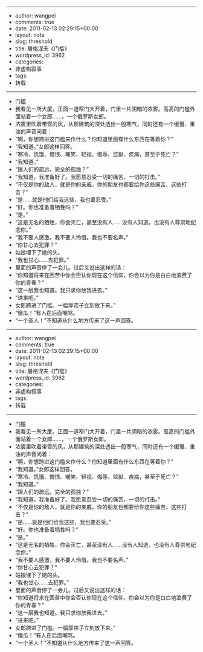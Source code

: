 - --
- author: wangpei
- comments: true
- date: 2011-02-13 02:29:15+00:00
- layout: note
- slug: threshold
- title: 屠格涅夫《门槛》
- wordpress_id: 3962
- categories:
- 非虚构叙事
- tags:
- 转载
- --
- 门槛 
- 我看见一所大厦。正面一道窄门大开着，门里一片阴暗的浓雾。高高的门槛外面站着一个女郎……，一个俄罗斯女郎。  
- 浓雾里吹着带雪的风，从那建筑的深处透出一股寒气，同时还有一个缓慢、重浊的声音问着：  
- “啊，你想跨进这门槛来作什么？你知道里面有什么东西在等着你？”  
- “我知道。”女郎这样回答。  
- “寒冷、饥饿、憎恨、嘲笑、轻视、侮辱、监狱、疾病，甚至于死亡？”  
- “我知道。”  
- “跟人们的疏远，完全的孤独？”  
- “我知道，我准备好了。我愿意忍受一切的痛苦，一切的打击。”  
- “不仅是你的敌人，就是你的亲戚，你的朋友也都要给你这些痛苦、这些打击？” 
- “是……就是他们给我这些，我也要忍受。” 
- “好。你也准备着牺牲吗？”  
- “是。” 
- “这是无名的牺牲，你会灭亡，甚至没有人……没有人知道，也没有人尊崇地纪念你。” 
- “我不要人感激，我不要人怜惜。我也不要名声。”  
- “你甘心去犯罪？”  
- 姑娘埋下了她的头。 
- “我也甘心……去犯罪。” 
- 里面的声音停了一会儿。过后又说出这样的话：  
- “你知道将来在困苦中你会否认你现在这个信仰，你会以为你是白白地浪费了你的青春？”  
- “这一层我也知道。我只求你放我进去。”  
- “进来吧。”  
- 女郎跨进了门槛。一幅厚帘子立刻放下来。” 
- “傻瓜！”有人在后面嘲骂。  
- “一个圣人！”不知道从什么地方传来了这一声回答。  
- --
- author: wangpei
- comments: true
- date: 2011-02-13 02:29:15+00:00
- layout: note
- slug: threshold
- title: 屠格涅夫《门槛》
- wordpress_id: 3962
- categories:
- 非虚构叙事
- tags:
- 转载
- --
- 门槛 
- 我看见一所大厦。正面一道窄门大开着，门里一片阴暗的浓雾。高高的门槛外面站着一个女郎……，一个俄罗斯女郎。  
- 浓雾里吹着带雪的风，从那建筑的深处透出一股寒气，同时还有一个缓慢、重浊的声音问着：  
- “啊，你想跨进这门槛来作什么？你知道里面有什么东西在等着你？”  
- “我知道。”女郎这样回答。  
- “寒冷、饥饿、憎恨、嘲笑、轻视、侮辱、监狱、疾病，甚至于死亡？”  
- “我知道。”  
- “跟人们的疏远，完全的孤独？”  
- “我知道，我准备好了。我愿意忍受一切的痛苦，一切的打击。”  
- “不仅是你的敌人，就是你的亲戚，你的朋友也都要给你这些痛苦、这些打击？” 
- “是……就是他们给我这些，我也要忍受。” 
- “好。你也准备着牺牲吗？”  
- “是。” 
- “这是无名的牺牲，你会灭亡，甚至没有人……没有人知道，也没有人尊崇地纪念你。” 
- “我不要人感激，我不要人怜惜。我也不要名声。”  
- “你甘心去犯罪？”  
- 姑娘埋下了她的头。 
- “我也甘心……去犯罪。” 
- 里面的声音停了一会儿。过后又说出这样的话：  
- “你知道将来在困苦中你会否认你现在这个信仰，你会以为你是白白地浪费了你的青春？”  
- “这一层我也知道。我只求你放我进去。”  
- “进来吧。”  
- 女郎跨进了门槛。一幅厚帘子立刻放下来。” 
- “傻瓜！”有人在后面嘲骂。  
- “一个圣人！”不知道从什么地方传来了这一声回答。  
